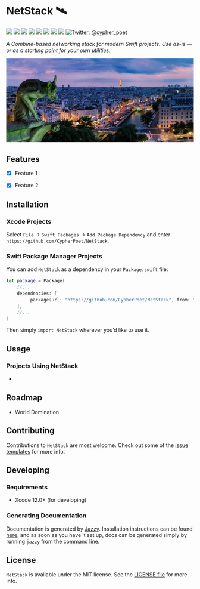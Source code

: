 # NetStack 🛰

<p>
    <img src="https://img.shields.io/badge/Swift-5.3-F06C33.svg" />
    <img src="https://img.shields.io/badge/iOS-13.0+-865EFC.svg" />
    <img src="https://img.shields.io/badge/iPadOS-13.0+-F65EFC.svg" />
    <img src="https://img.shields.io/badge/macOS-10.15+-179AC8.svg" />
    <img src="https://img.shields.io/badge/tvOS-14.0+-41465B.svg" />
    <img src="https://img.shields.io/badge/watchOS-6.0+-1FD67A.svg" />
    <img src="https://img.shields.io/badge/License-MIT-blue.svg" />
    <a href="https://github.com/apple/swift-package-manager">
      <img src="https://img.shields.io/badge/spm-compatible-brightgreen.svg?style=flat" />
    </a>
    <a href="https://twitter.com/cypher_poet">
        <img src="https://img.shields.io/badge/Contact-@cypher_poet-lightgrey.svg?style=flat" alt="Twitter: @cypher_poet" />
    </a>
</p>


<p align="center">

_A Combine-based networking stack for modern Swift projects. Use as-is &mdash; or as a starting point for your own utilities._

<p />


<!-- [[ Header Screenshot ]] -->
![NetStack Header Image](./Resources/Screenshots/header.png)



## Features

- [x] Feature 1
- [x] Feature 2


## Installation

### Xcode Projects

Select `File` -> `Swift Packages` -> `Add Package Dependency` and enter `https://github.com/CypherPoet/NetStack`.


### Swift Package Manager Projects

You can add `NetStack` as a dependency in your `Package.swift` file:

```swift
let package = Package(
    //...
    dependencies: [
        .package(url: "https://github.com/CypherPoet/NetStack", from: "0.1.0"),
    ],
    //...
)
```


Then simply `import NetStack` wherever you’d like to use it.



## Usage

### Projects Using NetStack

- 

## Roadmap

- World Domination



## Contributing

Contributions to `NetStack` are most welcome. Check out some of the [issue templates](./.github/ISSUE_TEMPLATE/) for more info.



## Developing

### Requirements

- Xcode 12.0+ (for developing)


### Generating Documentation

Documentation is generated by [Jazzy](https://github.com/realm/jazzy). Installation instructions can be found [here](https://github.com/realm/jazzy#installation), and as soon as you have it set up, docs can be generated simply by running `jazzy` from the command line.


## License

`NetStack` is available under the MIT license. See the [LICENSE file](./LICENSE) for more info.
